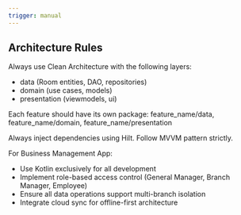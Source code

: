 ```yaml
---
trigger: manual
---
```


## Architecture Rules
Always use Clean Architecture with the following layers:
- data (Room entities, DAO, repositories)
- domain (use cases, models)
- presentation (viewmodels, ui)

Each feature should have its own package:
feature_name/data, feature_name/domain, feature_name/presentation

Always inject dependencies using Hilt.
Follow MVVM pattern strictly.

For Business Management App:
- Use Kotlin exclusively for all development
- Implement role-based access control (General Manager, Branch Manager, Employee)
- Ensure all data operations support multi-branch isolation
- Integrate cloud sync for offline-first architecture
